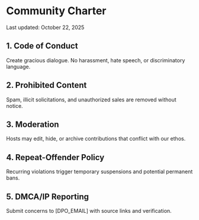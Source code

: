 # Community Charter
Last updated: October 22, 2025

## 1. Code of Conduct
Create gracious dialogue. No harassment, hate speech, or discriminatory language.

## 2. Prohibited Content
Spam, illicit solicitations, and unauthorized sales are removed without notice.

## 3. Moderation
Hosts may edit, hide, or archive contributions that conflict with our ethos.

## 4. Repeat-Offender Policy
Recurring violations trigger temporary suspensions and potential permanent bans.

## 5. DMCA/IP Reporting
Submit concerns to [DPO_EMAIL] with source links and verification.
